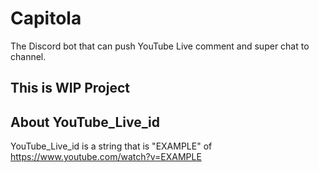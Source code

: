 # Capitola
The Discord bot that can push YouTube Live comment and super chat to channel.

## This is WIP Project

## About YouTube_Live_id
YouTube_Live_id is a string that is "EXAMPLE" of https://www.youtube.com/watch?v=EXAMPLE
